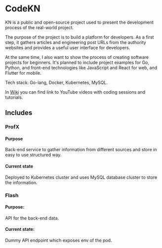# CodeKN

KN is a public and open-source project used to present the development process of the real-world project.

The purpose of the project is to build a platform for developers. As a first step, it gathers articles and engineering post URLs from the authority websites and provides a useful user interface for developers.

At the same time, I also want to show the process of creating software projects for beginners. It's planned to include project examples for Go, Python, and front-end technologies like JavaScript and React for web, and Flutter for mobile.

Tech stack: Go-lang, Docker, Kubernetes, MySQL.

In [Wiki](https://github.com/CoderVlogger/codekn/wiki) you can find link to YouTube videos with coding sessions and tutorials.

## Includes

### ProfX

#### Purpose

Back-end service to gather information from different sources and store in easy to use structured way.

#### Current state

Deployed to Kubernetes cluster and uses MySQL database cluster to store the information.

### Flash

#### Purpose:

API for the back-end data.

#### Current state:

Dummy API endpoint which exposes env of the pod.

